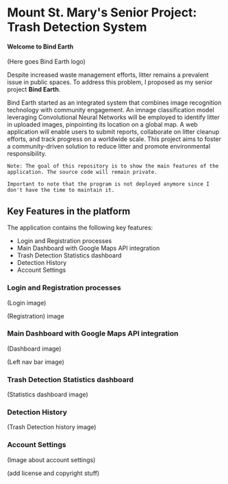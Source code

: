 # Mount St. Mary's Senior Project: Trash Detection System

#### Welcome to Bind Earth

(Here goes Bind Earth logo)

Despite increased waste management efforts, litter remains a prevalent issue in public spaces. To address this problem, I proposed as my senior project **Bind Earth**.

Bind Earth started as an integrated system that combines image recognition technology with community engagement. An imnage classification model leveraging Convolutional Neural Networks will be employed to identify litter in uploaded images, pinpointing its location on a global map. A web application will enable users to submit reports, collaborate on litter cleanup efforts, and track progress on a worldwide scale. This project aims to foster a community-driven solution to reduce litter and promote environmental responsibility.

```
Note: The goal of this repository is to show the main features of the application. The source code will remain private.

Important to note that the program is not deployed anymore since I don't have the time to maintain it.
```

## Key Features in the platform

The application contains the following key features:
- Login and Registration processes
- Main Dashboard with Google Maps API integration
- Trash Detection Statistics dashboard
- Detection History
- Account Settings

### Login and Registration processes

(Login image)

(Registration) image

### Main Dashboard with Google Maps API integration

(Dashboard image)

(Left nav bar image)

### Trash Detection Statistics dashboard

(Statistics dashboard image)

### Detection History

(Trash Detection history image)

### Account Settings

(Image about account settings)

(add license and copyright stuff)

